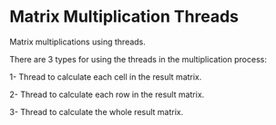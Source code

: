 # Matrix Multiplication Threads

Matrix multiplications using threads.

There are 3 types for using the threads in the multiplication process:

1- Thread to calculate each cell in the result matrix.

2- Thread to calculate each row in the result matrix.

3- Thread to calculate the whole result matrix.